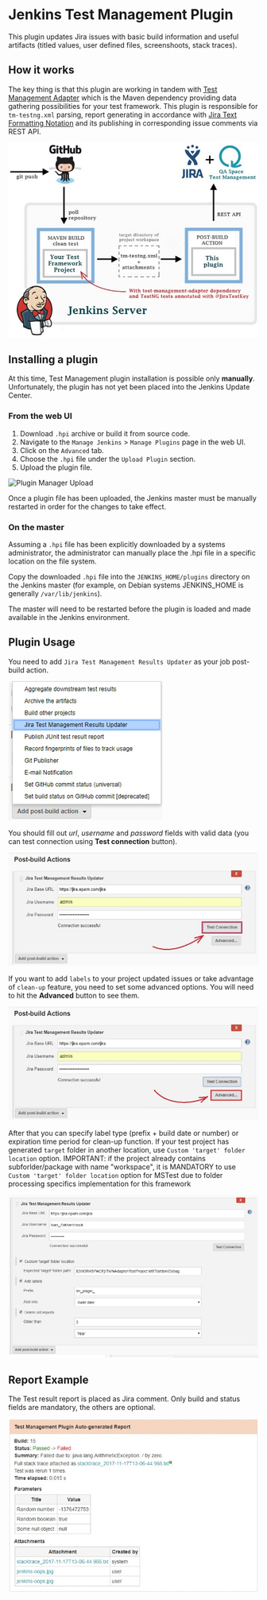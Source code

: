 # Jenkins Test Management Plugin
This plugin updates Jira issues with basic build information and useful artifacts (titled values, user defined files, screenshoots, stack traces).

## How it works

The key thing is that this plugin are working in tandem with [Test Management Adapter] which is the Maven dependency providing data gathering possibilities for your test framework. This plugin is responsible for `tm-testng.xml` parsing, report generating in accordance with [Jira Text Formatting Notation] and its publishing in corresponding issue comments via REST API.

![Scheme](/images/readme_main_scheme.jpg)

## Installing a plugin

At this time, Test Management plugin installation is possible only **manually**. Unfortunately, the plugin has not yet been placed into the Jenkins Update Center.

### From the web UI

1. Download `.hpi` archive or build it from source code.
1. Navigate to the `Manage Jenkins` > `Manage Plugins` page in the web UI.
1. Click on the `Advanced` tab.
1. Choose the `.hpi` file under the `Upload Plugin` section.
1. Upload the plugin file.

![Plugin Manager Upload](https://jenkins.io/doc/book/resources/managing/plugin-manager-upload.png)

Once a plugin file has been uploaded, the Jenkins master must be manually restarted in order for the changes to take effect.

### On the master

Assuming a `.hpi` file has been explicitly downloaded by a systems administrator, the administrator can manually place the .hpi file in a specific location on the file system.

Copy the downloaded `.hpi` file into the `JENKINS_HOME/plugins` directory on the Jenkins master (for example, on Debian systems JENKINS_HOME is generally `/var/lib/jenkins`).

The master will need to be restarted before the plugin is loaded and made available in the Jenkins environment.

## Plugin Usage

You need to add `Jira Test Management Results Updater` as your job post-build action. 

![Post-build Action](/images/readme_file_00.jpg)

You should fill out _url_, _username_ and _password_ fields with valid data (you can test connection using **Test connection** button). 

![Test Connection](/images/readme_file_01.jpg)

If you want to add `labels` to your project updated issues or take advantage of `clean-up` feature, you 
need to set some advanced options. You will need to hit the **Advanced** button to see them.

![Advanced button](/images/readme_file_02.jpg)

After that you can specify label type (prefix + build date or number) or expiration time period for clean-up function.
If your test project has generated `target` folder in another location, use `Custom 'target' folder location` option.
IMPORTANT: if the project already contains subforlder/package with name "workspace", it is MANDATORY to use `Custom 'target' folder location` option for MSTest due to folder processing specifics implementation for this framework

![Additional options](/images/post-build-action-full.jpg)

## Report Example

The Test result report is placed as Jira comment. Only build and status fields are mandatory, the others are optional. 

![Report example](/images/readme_file_04.jpg)

[Test Management Adapter]: https://github.com/teo-rakan/test-management-adapter.git
[Jira Text Formatting Notation]: https://jira.atlassian.com/secure/WikiRendererHelpAction.jspa?section=all

